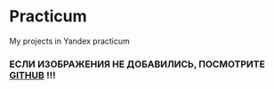 # Practicum
My projects in Yandex practicum 

### ЕСЛИ ИЗОБРАЖЕНИЯ НЕ ДОБАВИЛИСЬ, ПОСМОТРИТЕ [GITHUB](https://github.com/saintedlittle/Practicum) !!!